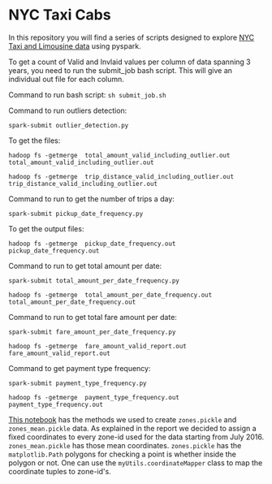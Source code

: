 # NYC Taxi Cabs

In this repository you will find a series of scripts designed to explore [NYC Taxi and Limousine data](http://www.nyc.gov/html/tlc/html/about/trip_record_data.shtml) using pyspark.

To get a count of Valid and Invlaid values per column of data spanning 3 years, you need to run the submit_job bash script. This will give an individual out file for each column.

Command to run bash script: `sh submit_job.sh`


Command to run outliers detection:

`spark-submit outlier_detection.py`

To get the files:

`hadoop fs -getmerge  total_amount_valid_including_outlier.out total_amount_valid_including_outlier.out`

`hadoop fs -getmerge  trip_distance_valid_including_outlier.out trip_distance_valid_including_outlier.out`



Command to run to get the number of trips a day:

`spark-submit pickup_date_frequency.py`

To get the output files:

`hadoop fs -getmerge  pickup_date_frequency.out pickup_date_frequency.out`


Command to run to get total amount per date:

`spark-submit total_amount_per_date_frequency.py`

`hadoop fs -getmerge  total_amount_per_date_frequency.out total_amount_per_date_frequency.out`

Command to run to get total fare amount per date:

`spark-submit fare_amount_per_date_frequency.py`

`hadoop fs -getmerge  fare_amount_valid_report.out fare_amount_valid_report.out`


Command to get payment type frequency:

`spark-submit payment_type_frequency.py`

`hadoop fs -getmerge  payment_type_frequency.out payment_type_frequency.out`

[This notebook](https://github.com/anudeepti2004/big_data_project/blob/master/shape%20conversion.ipynb) has the methods we used to create `zones.pickle` and `zones_mean.pickle` data. As explained in the report we decided to assign a fixed coordinates to every zone-id used for the data starting from July 2016. `zones_mean.pickle` has those mean coordinates. `zones.pickle` has the `matplotlib.Path` polygons for checking a point is whether inside the polygon or not. One can use the `myUtils.coordinateMapper` class to map the coordinate tuples to zone-id's.
